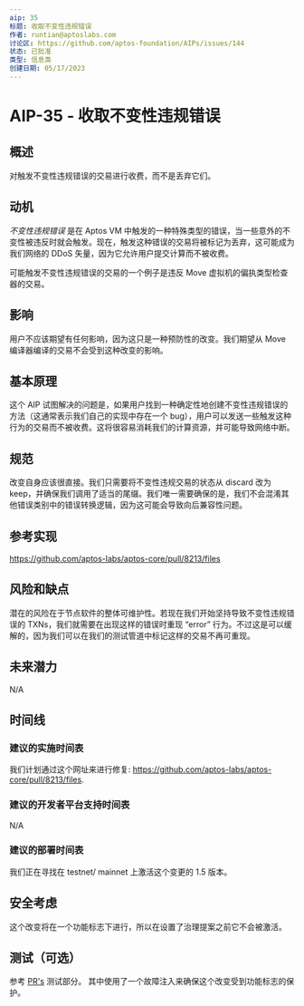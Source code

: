 ```yaml
---
aip: 35
标题: 收取不变性违规错误 
作者: runtian@aptoslabs.com
讨论区: https://github.com/aptos-foundation/AIPs/issues/144
状态: 已批准
类型: 信息类
创建日期: 05/17/2023
---
```


# AIP-35 - 收取不变性违规错误
  
## 概述

对触发不变性违规错误的交易进行收费，而不是丢弃它们。

## 动机

_不变性违规错误_ 是在 Aptos VM 中触发的一种特殊类型的错误，当一些意外的不变性被违反时就会触发。现在，触发这种错误的交易将被标记为丢弃，这可能成为我们网络的 DDoS 矢量，因为它允许用户提交计算而不被收费。

可能触发不变性违规错误的交易的一个例子是违反 Move 虚拟机的偏执类型检查器的交易。

## 影响

用户不应该期望有任何影响，因为这只是一种预防性的改变。我们期望从 Move 编译器编译的交易不会受到这种改变的影响。

## 基本原理

这个 AIP 试图解决的问题是，如果用户找到一种确定性地创建不变性违规错误的方法（这通常表示我们自己的实现中存在一个 bug），用户可以发送一些触发这种行为的交易而不被收费。这将很容易消耗我们的计算资源，并可能导致网络中断。

## 规范

改变自身应该很直接。我们只需要将不变性违规交易的状态从 discard 改为 keep，并确保我们调用了适当的尾缀。我们唯一需要确保的是，我们不会混淆其他错误类别中的错误转换逻辑，因为这可能会导致向后兼容性问题。

## 参考实现

https://github.com/aptos-labs/aptos-core/pull/8213/files

## 风险和缺点

潜在的风险在于节点软件的整体可维护性。若现在我们开始坚持导致不变性违规错误的 TXNs，我们就需要在出现这样的错误时重现 “error” 行为。不过这是可以缓解的，因为我们可以在我们的测试管道中标记这样的交易不再可重现。

## 未来潜力

N/A

## 时间线

### 建议的实施时间表

我们计划通过这个网址来进行修复: https://github.com/aptos-labs/aptos-core/pull/8213/files. 
  
### 建议的开发者平台支持时间表

N/A

### 建议的部署时间表

我们正在寻找在 testnet/ mainnet 上激活这个变更的 1.5 版本。

## 安全考虑

这个改变将在一个功能标志下进行，所以在设置了治理提案之前它不会被激活。

## 测试（可选）

参考 [PR's](https://github.com/aptos-labs/aptos-core/pull/8213/files) 测试部分。 其中使用了一个故障注入来确保这个改变受到功能标志的保护。

